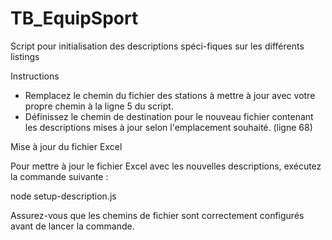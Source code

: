 # TB_EquipSport
Script pour initialisation des descriptions spéci-fiques sur les différents listings


Instructions

- Remplacez le chemin du fichier des stations à mettre à jour avec votre propre chemin à la ligne 5 du script.
- Définissez le chemin de destination pour le nouveau fichier contenant les descriptions mises à jour selon l'emplacement souhaité. (ligne 68)



Mise à jour du fichier Excel

Pour mettre à jour le fichier Excel avec les nouvelles descriptions, exécutez la commande suivante :

node setup-description.js



Assurez-vous que les chemins de fichier sont correctement configurés avant de lancer la commande.

